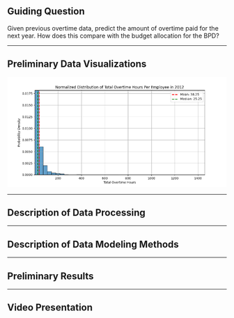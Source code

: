 ## Guiding Question

Given previous overtime data, predict the amount of overtime paid for the next year. How does this compare with the budget allocation for the BPD?

---

## Preliminary Data Visualizations

![Overtime Per Employee Distributions](./analysis/overtime/figures/pdfs/distributions.gif)

---

## Description of Data Processing

---

## Description of Data Modeling Methods

---

## Preliminary Results

---

## Video Presentation
